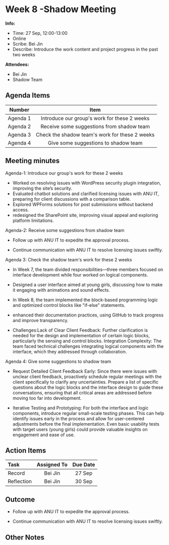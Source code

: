# Week 8 -Shadow Meeting 
**Info:**
- Time: 27 Sep, 12:00-13:00
- Online
- Scribe: Bei Jin
- Describe: Introduce the work content and project progress in the past two weeks

**Attendees:**
- Bei Jin
- Shadow Team

## Agenda Items
| Number     | Item                                                               |
|:----------:|:------------------------------------------------------------------:|
| Agenda 1   | Introduce our group's work for these 2 weeks  |
| Agenda 2   | Receive some suggestions from shadow team                                                 |
| Agenda 3   | Check the shadow team's work for these 2 weeks|
| Agenda 4   | Give some suggestions to shadow team                                       |

## Meeting minutes
Agenda-1: Introduce our group's work for these 2 weeks
- Worked on resolving issues with WordPress security plugin integration, improving the site’s security. 
- Evaluated chatbot solutions and clarified licensing issues with ANU IT, preparing for client discussions with a comparison table.
- Explored WPForms solutions for post submissions without backend access.
- redesigned the SharePoint site, improving visual appeal and exploring platform limitations.




Agenda-2: Receive some suggestions from shadow team 
- Follow up with ANU IT to expedite the approval process.

- Continue communication with ANU IT to resolve licensing issues swiftly.
 

  

Agenda 3: Check the shadow team's work for these 2 weeks
- In Week 7, the team divided responsibilities—three members focused on interface development while four worked on logical components.
- Designed a user interface aimed at young girls, discussing how to make it engaging with animations and sound effects.
- In Week 8, the team implemented the block-based programming logic and optimized control blocks like "if-else" statements.
- enhanced their documentation practices, using GitHub to track progress and improve transparency.
  
- Challenges:Lack of Clear Client Feedback: Further clarification is needed for the design and implementation of certain logic blocks, particularly the sensing and control blocks. Integration Complexity: The team faced technical challenges integrating logical components with the interface, which they addressed through collaboration.
  

Agenda 4: Give some suggestions to shadow team     
- Request Detailed Client Feedback Early: Since there were issues with unclear client feedback, proactively schedule regular meetings with the client specifically to clarify any uncertainties. Prepare a list of specific questions about the logic blocks and the interface design to guide these conversations, ensuring that all critical areas are addressed before moving too far into development.

- Iterative Testing and Prototyping: For both the interface and logic components, introduce regular small-scale testing phases. This can help identify issues early in the process and allow for user-centered adjustments before the final implementation. Even basic usability tests with target users (young girls) could provide valuable insights on engagement and ease of use.



## Action Items
| Task                            | Assigned To        |  Due Date  |
|:--------------------------------|:------------------:|:----------:|
| Record                          |  Bei Jin           |   27 Sep   |
| Reflection                      |  Bei Jin           |   30 Sep   |


    
## Outcome
- Follow up with ANU IT to expedite the approval process.

- Continue communication with ANU IT to resolve licensing issues swiftly.
## Other Notes



